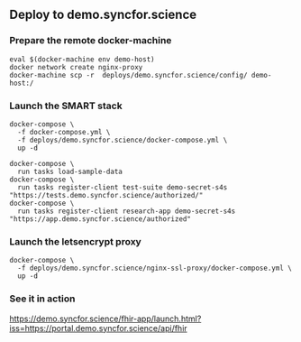 ## Deploy to demo.syncfor.science


### Prepare the remote docker-machine

```
eval $(docker-machine env demo-host)
docker network create nginx-proxy
docker-machine scp -r  deploys/demo.syncfor.science/config/ demo-host:/
```

### Launch the SMART stack

```
docker-compose \
  -f docker-compose.yml \
  -f deploys/demo.syncfor.science/docker-compose.yml \
  up -d

docker-compose \
  run tasks load-sample-data
docker-compose \
  run tasks register-client test-suite demo-secret-s4s "https://tests.demo.syncfor.science/authorized/"
docker-compose \
  run tasks register-client research-app demo-secret-s4s "https://app.demo.syncfor.science/authorized"
```



### Launch the letsencrypt proxy

```
docker-compose \
  -f deploys/demo.syncfor.science/nginx-ssl-proxy/docker-compose.yml \
  up -d
```

### See it in action

https://demo.syncfor.science/fhir-app/launch.html?iss=https://portal.demo.syncfor.science/api/fhir
